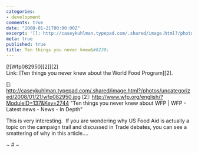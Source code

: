 ```yaml
---
categories:
- development
comments: true
date: "2008-01-21T00:00:00Z"
excerpt: '[]: http://caseykuhlman.typepad.com/.shared/image.html?/photos/uncategorized/2008/01/21/wfp082950.jpg'
meta: true
published: true
title: Ten things you never knew&#8230;
---
```


[![Wfp082950][2]][2]  
Link: [Ten things you never knew about the World Food Program][2].

 []: http://caseykuhlman.typepad.com/.shared/image.html?/photos/uncategorized/2008/01/21/wfp082950.jpg
 [2]: http://www.wfp.org/english/?ModuleID=137&Key=2744 "Ten things you never knew about WFP | WFP - Latest news - News - In Depth"

This is very interesting.  If you are wondering why US Food Aid is actually a topic on the campaign trail and discussed in Trade debates, you can see a smattering of why in this article….

~ # ~